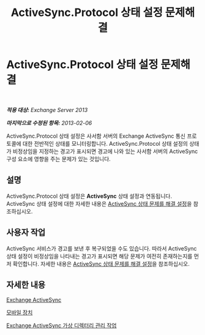 ﻿---
title: ActiveSync.Protocol 상태 설정 문제해결
TOCTitle: ActiveSync.Protocol 상태 설정 문제해결
ms:assetid: 7351f881-08b2-4504-99f2-63e7acdfcc35
ms:mtpsurl: https://technet.microsoft.com/ko-kr/library/ms.exch.scom.activesync.protocol(v=EXCHG.150)
ms:contentKeyID: 53275574
ms.date: 03/06/2017
mtps_version: v=EXCHG.150
ms.translationtype: MT
---

# ActiveSync.Protocol 상태 설정 문제해결

 

_**적용 대상:** Exchange Server 2013_

_**마지막으로 수정된 항목:** 2013-02-06_

ActiveSync.Protocol 상태 설정은 사서함 서버의 Exchange ActiveSync 통신 프로토콜에 대한 전반적인 상태를 모니터링합니다. ActiveSync.Protocol 상태 설정의 상태가 비정상임을 지정하는 경고가 표시되면 경고에 나와 있는 사서함 서버의 ActiveSync 구성 요소에 영향을 주는 문제가 있는 것입니다.

## 설명

ActiveSync.Protocol 상태 설정은 **ActiveSync** 상태 설정과 연동됩니다. ActiveSync 상태 설정에 대한 자세한 내용은 [ActiveSync 상태 문제를 해결 설정](troubleshooting-activesync-health-set.md)을 참조하십시오.

## 사용자 작업

ActiveSync 서비스가 경고를 보낸 후 복구되었을 수도 있습니다. 따라서 ActiveSync 상태 설정이 비정상임을 나타내는 경고가 표시되면 해당 문제가 여전히 존재하는지를 먼저 확인합니다. 자세한 내용은 [ActiveSync 상태 문제를 해결 설정](troubleshooting-activesync-health-set.md)을 참조하십시오.

## 자세한 내용

[Exchange ActiveSync](https://technet.microsoft.com/ko-kr/library/aa998357\(v=exchg.150\))

[모바일 장치](https://technet.microsoft.com/ko-kr/library/bb232129\(v=exchg.150\))

[Exchange ActiveSync 가상 디렉터리 관리 작업](https://technet.microsoft.com/ko-kr/library/bb125170\(v=exchg.150\))


